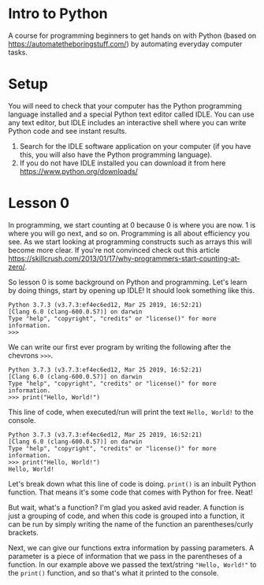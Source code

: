 # Intro to Python
A course for programming beginners to get hands on with Python (based on https://automatetheboringstuff.com/) by 
automating everyday computer tasks.

# Setup
You will need to check that your computer has the Python programming language installed and a special Python text editor
called IDLE. You can use any text editor, but IDLE includes an interactive shell where you can write Python 
code and see instant results.

1. Search for the IDLE software application on your computer (if you have this, you will also have the Python 
programming language).
2. If you do not have IDLE installed you can download it from here https://www.python.org/downloads/

# Lesson 0
In programming, we start counting at 0 because 0 is where you are now. 1 is where you will go next, and so on.
Programming is all about efficiency you see. As we start looking at programming constructs such as arrays this will 
become more clear. If you're not convinced check out this article 
https://skillcrush.com/2013/01/17/why-programmers-start-counting-at-zero/.

So lesson 0 is some background on Python and programming. Let's learn by doing things, start by opening up IDLE! It
should look something like this.

```
Python 3.7.3 (v3.7.3:ef4ec6ed12, Mar 25 2019, 16:52:21) 
[Clang 6.0 (clang-600.0.57)] on darwin
Type "help", "copyright", "credits" or "license()" for more information.
>>>
```

We can write our first ever program by writing the following after the chevrons `>>>`.

```
Python 3.7.3 (v3.7.3:ef4ec6ed12, Mar 25 2019, 16:52:21) 
[Clang 6.0 (clang-600.0.57)] on darwin
Type "help", "copyright", "credits" or "license()" for more information.
>>> print("Hello, World!")
```

This line of code, when executed/run will print the text `Hello, World!` to the console.

```
Python 3.7.3 (v3.7.3:ef4ec6ed12, Mar 25 2019, 16:52:21) 
[Clang 6.0 (clang-600.0.57)] on darwin
Type "help", "copyright", "credits" or "license()" for more information.
>>> print("Hello, World!")
Hello, World!
```

Let's break down what this line of code is doing. `print()` is an inbuilt Python function. That means it's some code
that comes with Python for free. Neat! 

But wait, what's a function? I'm glad you asked avid reader. A function is just a grouping of code, and when this code 
is grouped into a function, it can be run by simply writing the name of the function an parentheses/curly brackets.

Next, we can give our functions extra information by passing parameters. A parameter is a piece of information that we
pass in the parentheses of a function. In our example above we passed the text/string `"Hello, World!"` to the `print()` 
function, and so that's what it printed to the console.

